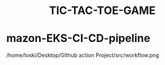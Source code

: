 <h1 align="center">TIC-TAC-TOE-GAME</h1>


<h1>mazon-EKS-CI-CD-pipeline</h1>

/home/loski/Desktop/GIthub action Project/src/workflow.png